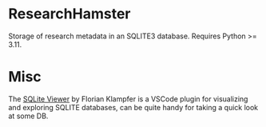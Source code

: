 # ResearchHamster
Storage of research metadata in an SQLITE3 database. Requires Python >= 3.11.

# Misc
The [SQLite Viewer](https://marketplace.visualstudio.com/items?itemName=qwtel.sqlite-viewer) by Florian Klampfer is a VSCode plugin for visualizing and exploring SQLITE databases, can be quite handy for taking a quick look at some DB.